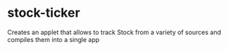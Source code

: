 # stock-ticker
Creates an applet that allows to track Stock from a variety of sources and compiles them into a single app
